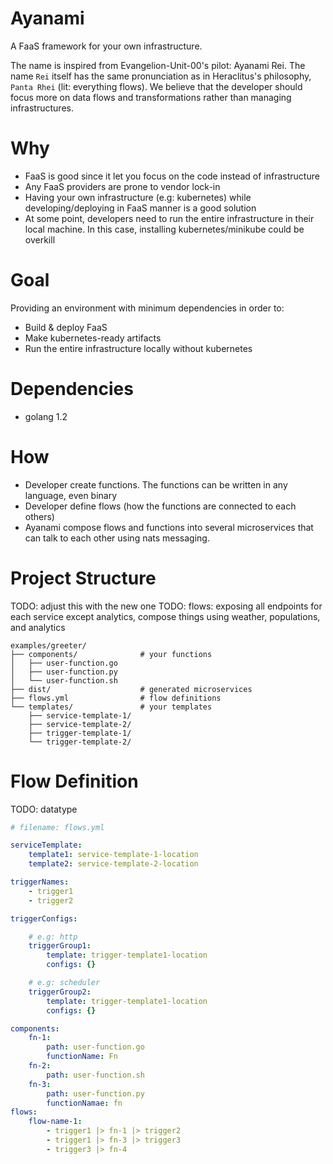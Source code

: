 # Ayanami

A FaaS framework for your own infrastructure.

The name is inspired from Evangelion-Unit-00's pilot: Ayanami Rei. The name `Rei` itself has the same pronunciation as in Heraclitus's philosophy, `Panta Rhei` (lit: everything flows). We believe that the developer should focus more on data flows and transformations rather than managing infrastructures.

# Why

* FaaS is good since it let you focus on the code instead of infrastructure
* Any FaaS providers are prone to vendor lock-in
* Having your own infrastructure (e.g: kubernetes) while developing/deploying in FaaS manner is a good solution
* At some point, developers need to run the entire infrastructure in their local machine. In this case, installing kubernetes/minikube could be overkill

# Goal

Providing an environment with minimum dependencies in order to:

* Build & deploy FaaS
* Make kubernetes-ready artifacts
* Run the entire infrastructure locally without kubernetes

# Dependencies

* golang 1.2

# How

* Developer create functions. The functions can be written in any language, even binary
* Developer define flows (how the functions are connected to each others)
* Ayanami compose flows and functions into several microservices that can talk to each other using nats messaging.

# Project Structure

TODO: adjust this with the new one
TODO: flows: exposing all endpoints for each service except analytics, compose things using weather, populations, and analytics

```
examples/greeter/
├── components/              # your functions
│   ├── user-function.go
│   ├── user-function.py
│   └── user-function.sh
├── dist/                    # generated microservices
├── flows.yml                # flow definitions
└── templates/               # your templates
    ├── service-template-1/
    ├── service-template-2/
    ├── trigger-template-1/
    └── trigger-template-2/
```

# Flow Definition

TODO: datatype

```yml
# filename: flows.yml

serviceTemplate:
    template1: service-template-1-location
    template2: service-template-2-location

triggerNames:
    - trigger1
    - trigger2

triggerConfigs:

    # e.g: http
    triggerGroup1:
        template: trigger-template1-location
        configs: {}

    # e.g: scheduler
    triggerGroup2:
        template: trigger-template1-location
        configs: {}

components:
    fn-1:
        path: user-function.go
        functionName: Fn
    fn-2:
        path: user-function.sh
    fn-3:
        path: user-function.py
        functionNamae: fn
flows:
    flow-name-1:
        - trigger1 |> fn-1 |> trigger2
        - trigger1 |> fn-3 |> trigger3
        - trigger3 |> fn-4
```

